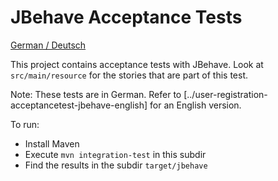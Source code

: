 JBehave Acceptance Tests
================

[German / Deutsch](LIESMICH.md)

This project contains acceptance tests with JBehave. Look at
`src/main/resource` for the stories that are part of this test.

Note: These tests are in German. Refer to
[../user-registration-acceptancetest-jbehave-english] for an English
version.

To run:

- Install Maven
- Execute `mvn integration-test` in this subdir
- Find the results in the subdir `target/jbehave`
